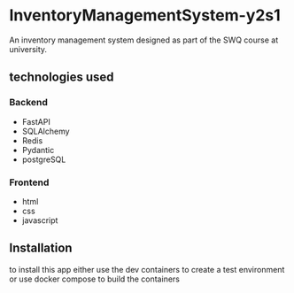 # InventoryManagementSystem-y2s1

An inventory management system designed as part of the SWQ course at university.

## technologies used

### Backend
- FastAPI
- SQLAlchemy
- Redis
- Pydantic
- postgreSQL

### Frontend
- html
- css
- javascript

## Installation

to install this app either use the dev containers to create a test environment or use docker compose to build the containers
